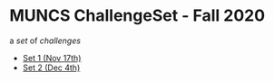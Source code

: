 # MUNCS ChallengeSet - Fall 2020

a _set_ of _challenges_

- [Set 1 (Nov 17th)](./set-01)
- [Set 2 (Dec 4th)](./set-02)
